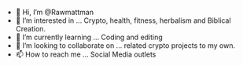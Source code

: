- 👋 Hi, I’m @Rawmattman
- 👀 I’m interested in ... Crypto, health, fitness, herbalism and Biblical Creation.
- 🌱 I’m currently learning ... Coding and editing
- 💞️ I’m looking to collaborate on ... related crypto projects to my own.
- 📫 How to reach me ... Social Media outlets 

<!---
Rawmattman/Rawmattman is a ✨ special ✨ repository because its `README.md` (this file) appears on your GitHub profile.
You can click the Preview link to take a look at your changes.
--->
